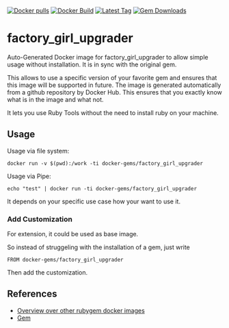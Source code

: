 [![Docker pulls](https://img.shields.io/docker/pulls/rubygem/factory_girl_upgrader.svg)](https://hub.docker.com/r/rubygem/factory_girl_upgrader/)
[![Docker Build](https://img.shields.io/docker/automated/rubygem/factory_girl_upgrader.svg)](https://hub.docker.com/r/rubygem/factory_girl_upgrader/)
[![Latest Tag](https://img.shields.io/github/tag/docker-rubygem/factory_girl_upgrader.svg)](https://hub.docker.com/r/rubygem/factory_girl_upgrader/)
[![Gem Downloads](https://img.shields.io/gem/dt/factory_girl_upgrader.svg)](https://rubygems.org/gems/factory_girl_upgrader/)
# factory_girl_upgrader

Auto-Generated Docker image for factory_girl_upgrader to allow simple usage without installation.
It is in sync with the original gem.

This allows to use a specific version of your favorite gem and ensures that this image will be supported in future.
The image is generated automatically from a github repository by Docker Hub.
This ensures that you exactly know what is in the image and what not.

It lets you use Ruby Tools without the need to install ruby on your machine.

## Usage

Usage via file system:

`docker run -v $(pwd):/work -ti docker-gems/factory_girl_upgrader`

Usage via Pipe:

`echo "test" | docker run -ti docker-gems/factory_girl_upgrader`

It depends on your specific use case how your want to use it.

### Add Customization

For extension, it could be used as base image.

So instead of struggeling with the installation of a gem, just write

`FROM docker-gems/factory_girl_upgrader`

Then add the customization.

## References

 - [Overview over other rubygem docker images](https://github.com/thinkbot/docker-rubygem)
 - [Gem](https://rubygems.org/gems/factory_girl_upgrader/)
